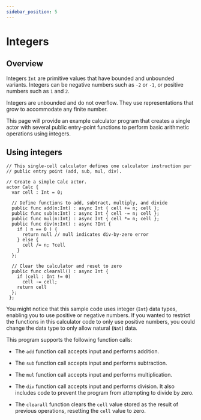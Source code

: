 ```yaml
---
sidebar_position: 5
---
```


# Integers


## Overview

Integers `Int` are primitive values that have bounded and unbounded variants. Integers can be negative numbers such as `-2` or `-1`, or positive numbers such as `1` and `2`.

Integers are unbounded and do not overflow. They use representations that grow to accommodate any finite number.

This page will provide an example calculator program that creates a single actor with several public entry-point functions to perform basic arithmetic operations using integers. 

## Using integers

```motoko
// This single-cell calculator defines one calculator instruction per
// public entry point (add, sub, mul, div).

// Create a simple Calc actor.
actor Calc {
  var cell : Int = 0;

  // Define functions to add, subtract, multiply, and divide
  public func add(n:Int) : async Int { cell += n; cell };
  public func sub(n:Int) : async Int { cell -= n; cell };
  public func mul(n:Int) : async Int { cell *= n; cell };
  public func div(n:Int) : async ?Int {
    if ( n == 0 ) {
      return null // null indicates div-by-zero error
    } else {
      cell /= n; ?cell
    }
  };

  // Clear the calculator and reset to zero
  public func clearall() : async Int {
    if (cell : Int != 0)
      cell -= cell;
    return cell
  };
 };
```

You might notice that this sample code uses integer (`Int`) data types, enabling you to use positive or negative numbers. If you wanted to restrict the functions in this calculator code to only use positive numbers, you could change the data type to only allow natural (`Nat`) data.

This program supports the following function calls:

-   The `add` function call accepts input and performs addition.

-   The `sub` function call accepts input and performs subtraction.

-   The `mul` function call accepts input and performs multiplication.

-   The `div` function call accepts input and performs division. It also includes code to prevent the program from attempting to divide by zero.

-   The `clearall` function clears the `cell` value stored as the result of previous operations, resetting the `cell` value to zero.

